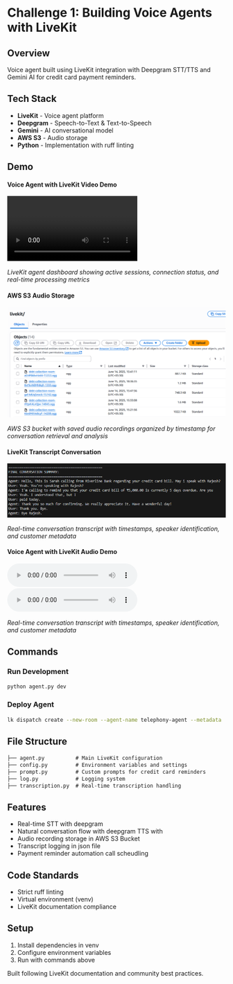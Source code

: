 # Challenge 1: Building Voice Agents with LiveKit

## Overview
Voice agent built using LiveKit integration with Deepgram STT/TTS and Gemini AI for credit card payment reminders.

## Tech Stack
- **LiveKit** - Voice agent platform
- **Deepgram** - Speech-to-Text & Text-to-Speech
- **Gemini** - AI conversational model
- **AWS S3** - Audio storage
- **Python** - Implementation with ruff linting

## Demo

#### Voice Agent with LiveKit Video Demo

![Download  working video](video-recordings/challenge_1.mp4)

*LiveKit agent dashboard showing active sessions, connection status, and real-time processing metrics*

#### AWS S3 Audio Storage
![AWS S3 Storage](https://github.com/Mamlesh18/Riverline-Hiring-Assignement/blob/main/challenge-1/example/aws.png)

*AWS S3 bucket with saved audio recordings organized by timestamp for conversation retrieval and analysis*

#### LiveKit Transcript Conversation
![Transcript Log](https://github.com/Mamlesh18/Riverline-Hiring-Assignement/blob/main/challenge-1/example/output_1.png)

*Real-time conversation transcript with timestamps, speaker identification, and customer metadata*

#### Voice Agent with LiveKit Audio Demo
<audio controls>
  <source src="audio-recordings/recording_1.mp3" type="audio/mpeg">
  Your browser does not support the audio element.
</audio>
<audio controls>
  <source src="audio-recordings/recording_1.mp3" type="audio/wav">
  Your browser does not support the audio element.
</audio>

*Real-time conversation transcript with timestamps, speaker identification, and customer metadata*

## Commands

### Run Development
```bash
python agent.py dev
```

### Deploy Agent
```bash
lk dispatch create --new-room --agent-name telephony-agent --metadata '{"phone_number": "+917358580180", "name": "Rajesh Kumar", "amount": 15000, "days_overdue": 45}'
```

## File Structure
```
├── agent.py          # Main LiveKit configuration
├── config.py         # Environment variables and settings
├── prompt.py         # Custom prompts for credit card reminders
├── log.py            # Logging system
├── transcription.py  # Real-time transcription handling
```

## Features
- Real-time STT with deepgram
- Natural conversation flow with deepgram TTS with
- Audio recording storage in AWS S3 Bucket
- Transcript logging in json file
- Payment reminder automation call scheudling

## Code Standards
- Strict ruff linting
- Virtual environment (venv)
- LiveKit documentation compliance

## Setup
1. Install dependencies in venv
2. Configure environment variables
3. Run with commands above

Built following LiveKit documentation and community best practices.
